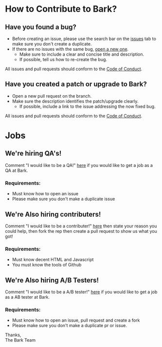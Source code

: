 # How to Contribute to Bark?

## Have you found a bug?

- Before creating an issue, please use the search bar on the [issues](https://github.com/mariocraft987/bark.github.io/issues) tab to make sure you don't create a duplicate.
- If there are no issues with the same bug, [open a new one](https://github.com/mariocraft987/bark.github.io/issues/new).
  - Make sure to include a clear and concise title and description.
  - If possible, tell us how to re-create the bug.

All issues and pull requests should conform to the [Code of Conduct](https://github.com/mariocraft987/bark.github.io/blob/main/CODE_OF_CONDUCT.md).

## Have you created a patch or upgrade to Bark?

- Open a new pull request on the branch.
- Make sure the description identifies the patch/upgrade clearly.
  - If possible, include a link to the issue addressing the now fixed bug.

All issues and pull requests should conform to the [Code of Conduct](https://github.com/mariocraft987/bark.github.io/blob/main/CODE_OF_CONDUCT.md).

# Jobs

## We're hiring QA's!

Comment "I would like to be a QA!" <a href="https://github.com/Mariocraft987/bark.github.io/commit/5644df6ebc5aa7ea7b611141a265ff7c17712c5e">here</a> if you would like to get a job as a QA at Bark.<br>

### Requirements:

- Must know how to open an issue
- Please make sure you don't make a duplicate issue

## We're Also hiring contributers!

Comment "I would like to be a contributer!" <a href="https://github.com/Mariocraft987/bark.github.io/commit/5644df6ebc5aa7ea7b611141a265ff7c17712c5e">here</a> then state your reason you could help, then fork the rep then create a pull request to show us what you got!<br>

### Requirements:

- Must know decent HTML and Javascript
- You must know the tools of Github

## We're Also hiring A/B Testers!

Comment "I would like to be a A/B tester!" <a href="https://github.com/Mariocraft987/bark.github.io/commit/5644df6ebc5aa7ea7b611141a265ff7c17712c5e">here</a> if you would like to get a job as a AB tester at Bark.<br>

### Requirements:

- Must know how to open an issue, pull request and create a fork
- Please make sure you don't make a duplicate pr or issue.

Thanks,<br>The Bark Team
